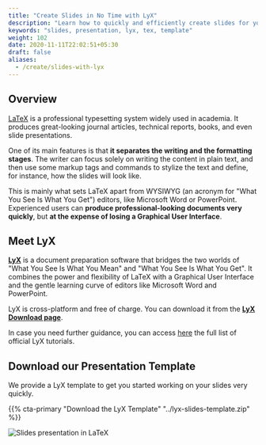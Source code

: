 ```yaml
---
title: "Create Slides in No Time with LyX"
description: "Learn how to quickly and efficiently create slides for your presentation using LyX."
keywords: "slides, presentation, lyx, tex, template"
weight: 102
date: 2020-11-11T22:02:51+05:30
draft: false
aliases:
  - /create/slides-with-lyx
---
```


## Overview

[LaTeX](https://www.latex-project.org) is a professional typesetting system widely used in academia. It produces great-looking journal articles, technical reports, books, and even slide presentations.

One of its main features is that **it separates the writing and the formatting stages**. The writer can focus solely on writing the content in plain text, and then use some markup tags and commands to stylize the text and define, for instance, how the slides will look like.

This is mainly what sets LaTeX apart from WYSIWYG (an acronym for "What You See Is What You Get") editors, like Microsoft Word or PowerPoint. Experienced users can **produce professional-looking documents very quickly**, but **at the expense of losing a Graphical User Interface**.

## Meet LyX

**[LyX](https://www.lyx.org)** is a document preparation software that bridges the two worlds of "What You See Is What You Mean" and "What You See Is What You Get". It combines the power and flexibility of LaTeX with a Graphical User Interface and the gentle learning curve of editors like Microsoft Word and PowerPoint.

LyX is cross-platform and free of charge. You can download it from the **[LyX Download page](https://www.lyx.org/Download)**.

In case you need further guidance, you can access [here](https://wiki.lyx.org/LyX/Tutorials) the full list of official LyX tutorials.

## Download our Presentation Template

We provide a LyX template to get you started working on your slides very quickly.

{{% cta-primary "Download the LyX Template" "../lyx-slides-template.zip" %}}

![Slides presentation in LaTeX](../img/slides-lyx-template.png)
